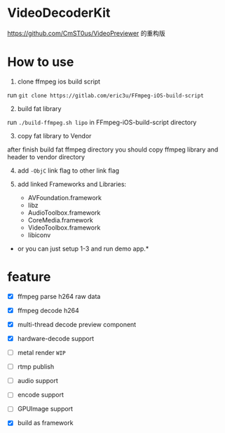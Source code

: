 # VideoDecoderKit

https://github.com/CmST0us/VideoPreviewer 的重构版

# How to use
1. clone ffmpeg ios build script

run `git clone https://gitlab.com/eric3u/FFmpeg-iOS-build-script`

2. build fat library

run `./build-ffmpeg.sh lipo` in FFmpeg-iOS-build-script directory

3. copy fat library to Vendor

after finish build fat ffmpeg directory you should copy ffmpeg library and header to vendor directory

4. add `-ObjC` link flag to other link flag

5. add linked Frameworks and Libraries:
    * AVFoundation.framework
    * libz
    * AudioToolbox.framework
    * CoreMedia.framework
    * VideoToolbox.framework
    * libiconv
    

* or you can just setup 1-3 and run demo app.*

# feature

- [x] ffmpeg parse h264 raw data
- [x] ffmpeg decode h264
- [x] multi-thread decode preview component
- [x] hardware-decode support
- [ ] metal render `WIP`
- [ ] rtmp publish
- [ ] audio support
- [ ] encode support
- [ ] GPUImage support
- [x] build as framework

